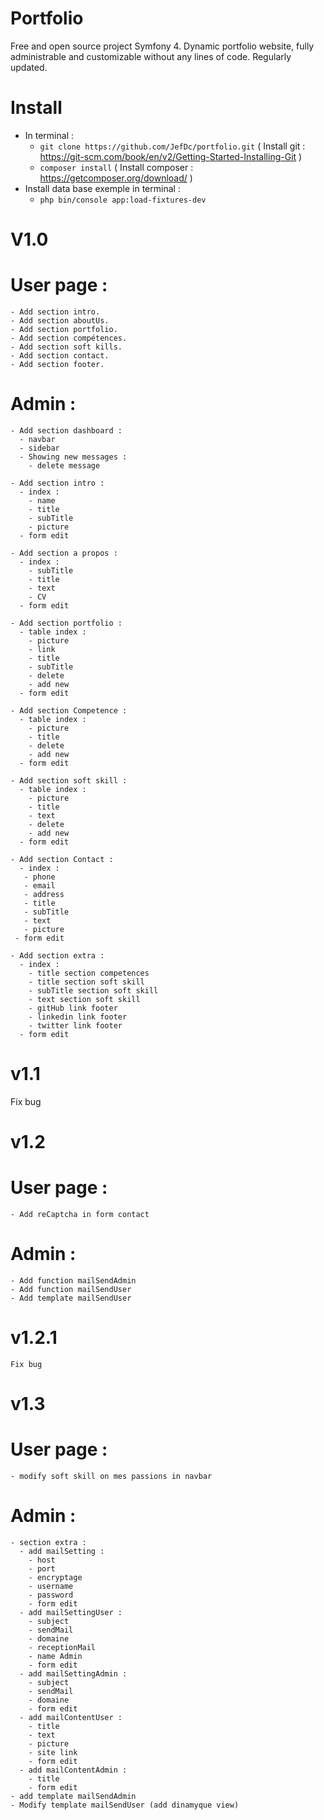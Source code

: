 # Portfolio
Free and open source project Symfony 4.
Dynamic portfolio website, fully administrable and customizable without any lines of code.
Regularly updated.


# Install
- In terminal : 
   - `git clone https://github.com/JefDc/portfolio.git`   ( Install git : https://git-scm.com/book/en/v2/Getting-Started-Installing-Git )
   - `composer install`  ( Install composer : https://getcomposer.org/download/ )
- Install data base exemple in terminal :
   - `php bin/console app:load-fixtures-dev`
   
   
# V1.0
  # User page :
    - Add section intro.
    - Add section aboutUs.
    - Add section portfolio.
    - Add section compétences.
    - Add section soft kills.
    - Add section contact.
    - Add section footer.
   
  # Admin :
    - Add section dashboard :
      - navbar
      - sidebar
      - Showing new messages :
        - delete message
      
    - Add section intro :
      - index :
        - name
        - title
        - subTitle
        - picture
      - form edit
      
    - Add section a propos :
      - index :
        - subTitle
        - title
        - text
        - CV
      - form edit
      
    - Add section portfolio :
      - table index :
        - picture
        - link
        - title
        - subTitle
        - delete
        - add new
      - form edit
      
    - Add section Competence :
      - table index :
        - picture
        - title
        - delete
        - add new
      - form edit
      
    - Add section soft skill :
      - table index :
        - picture
        - title
        - text
        - delete
        - add new
      - form edit
      
    - Add section Contact :
      - index :
       - phone
       - email
       - address
       - title
       - subTitle
       - text
       - picture
     - form edit
     
    - Add section extra :
      - index :
        - title section competences
        - title section soft skill
        - subTitle section soft skill
        - text section soft skill
        - gitHub link footer
        - linkedin link footer
        - twitter link footer
      - form edit
    
# v1.1
  Fix bug
  
# v1.2
  # User page :
    - Add reCaptcha in form contact
    
  # Admin :
    - Add function mailSendAdmin
    - Add function mailSendUser
    - Add template mailSendUser
    
# v1.2.1    
    Fix bug
    
# v1.3
  # User page :
    - modify soft skill on mes passions in navbar
    
  # Admin :
    - section extra :
      - add mailSetting :
        - host
        - port
        - encryptage
        - username
        - password
        - form edit
      - add mailSettingUser :
        - subject
        - sendMail
        - domaine
        - receptionMail
        - name Admin
        - form edit
      - add mailSettingAdmin :
        - subject
        - sendMail
        - domaine
        - form edit
      - add mailContentUser :
        - title
        - text
        - picture
        - site link
        - form edit
      - add mailContentAdmin :
        - title
        - form edit
    - add template mailSendAdmin
    - Modify template mailSendUser (add dinamyque view)
